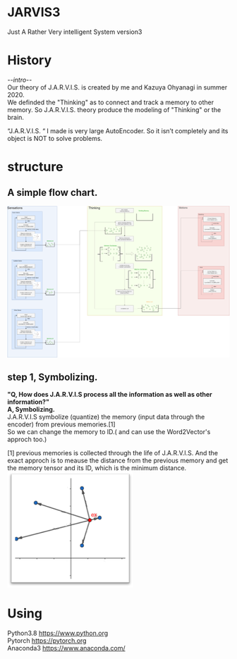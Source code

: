 # JARVIS3
Just A Rather Very intelligent System version3  

# History
*--intro--*  
Our theory of J.A.R.V.I.S. is created by me and Kazuya Ohyanagi in summer 2020.  
We definded the "Thinking" as to connect and track a memory to other memory.
So J.A.R.V.I.S. theory produce the modeling of "Thinking" or the brain.  
  
“J.A.R.V.I.S. “ I made is very large AutoEncoder. So it isn’t completely and its object is NOT to solve problems.  

# structure
## A simple flow chart.
![flow chart](images/JARVIS_flowchart.png)
  
## step 1, Symbolizing.
__"Q, How does J.A.R.V.I.S process all the information as well as other information?"  
A, Symbolizing.__    
J.A.R.V.I.S symbolize (quantize) the memory (input data through the encoder) from previous memories.[1]  
So we can change the memory to ID.( and can use the Word2Vector's approch too.)

[1] previous memories is collected through the life of J.A.R.V.I.S. And the exact approch is to meause the distance from the previous memory and get the memory tensor and its ID, which is the minimum distance.  
![measure distance](images/measure_dist.png)

# Using
Python3.8 https://www.python.org  
Pytorch https://pytorch.org  
Anaconda3 https://www.anaconda.com/  
